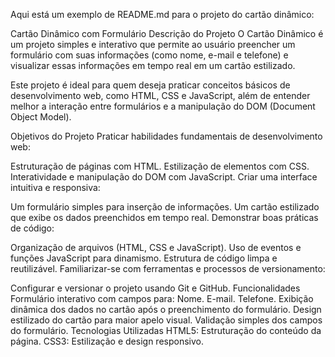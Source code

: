 
Aqui está um exemplo de README.md para o projeto do cartão dinâmico:

Cartão Dinâmico com Formulário
Descrição do Projeto
O Cartão Dinâmico é um projeto simples e interativo que permite ao usuário preencher um formulário com suas informações (como nome, e-mail e telefone) e visualizar essas informações em tempo real em um cartão estilizado.

Este projeto é ideal para quem deseja praticar conceitos básicos de desenvolvimento web, como HTML, CSS e JavaScript, além de entender melhor a interação entre formulários e a manipulação do DOM (Document Object Model).

Objetivos do Projeto
Praticar habilidades fundamentais de desenvolvimento web:

Estruturação de páginas com HTML.
Estilização de elementos com CSS.
Interatividade e manipulação do DOM com JavaScript.
Criar uma interface intuitiva e responsiva:

Um formulário simples para inserção de informações.
Um cartão estilizado que exibe os dados preenchidos em tempo real.
Demonstrar boas práticas de código:

Organização de arquivos (HTML, CSS e JavaScript).
Uso de eventos e funções JavaScript para dinamismo.
Estrutura de código limpa e reutilizável.
Familiarizar-se com ferramentas e processos de versionamento:

Configurar e versionar o projeto usando Git e GitHub.
Funcionalidades
Formulário interativo com campos para:
Nome.
E-mail.
Telefone.
Exibição dinâmica dos dados no cartão após o preenchimento do formulário.
Design estilizado do cartão para maior apelo visual.
Validação simples dos campos do formulário.
Tecnologias Utilizadas
HTML5: Estruturação do conteúdo da página.
CSS3: Estilização e design responsivo.
